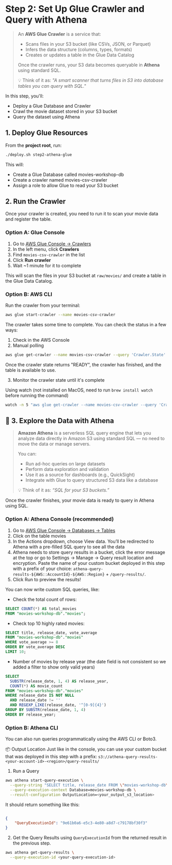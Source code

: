 # Step 2: Set Up Glue Crawler and Query with Athena

> An **AWS Glue Crawler** is a service that:
> - Scans files in your S3 bucket (like CSVs, JSON, or Parquet)
> - Infers the data structure (columns, types, formats)
> - Creates or updates a table in the Glue Data Catalog
>
> Once the crawler runs, your S3 data becomes queryable in **Athena** using standard SQL.
>
> 💡 Think of it as: _"A smart scanner that turns files in S3 into database tables you can query with SQL."_

In this step, you'll:
- Deploy a Glue Database and Crawler
- Crawl the movie dataset stored in your S3 bucket
- Query the dataset using Athena

## 1. Deploy Glue Resources

From the **project root**, run:

```bash
./deploy.sh step2-athena-glue
```

This will:
- Create a Glue Database called movies-workshop-db
- Create a crawler named movies-csv-crawler
- Assign a role to allow Glue to read your S3 bucket

## 2. Run the Crawler

Once your crawler is created, you need to run it to scan your movie data and register the table.

### Option A: Glue Console

1. Go to [AWS Glue Console → Crawlers](https://console.aws.amazon.com/glue/home?region=ap-southeast-2#/v2/data-catalog/crawlers)
2. In the left menu, click **Crawlers**
3. Find `movies-csv-crawler` in the list
4. Click **Run crawler**
5. Wait ~1 minute for it to complete

This will scan the files in your S3 bucket at `raw/movies/` and create a table in the Glue Data Catalog.

### Option B: AWS CLI

Run the crawler from your terminal:

```bash
aws glue start-crawler --name movies-csv-crawler
```

The crawler takes some time to complete. You can check the status in a few ways:

1. Check in the AWS Console
2. Manual polling

```bash
aws glue get-crawler --name movies-csv-crawler --query 'Crawler.State'
```

Once the crawler state returns "READY", the crawler has finished, and the table is available to use.

3. Monitor the crawler state until it's complete

Using watch (not installed on MacOS, need to run `brew install watch` before running the command)

```bash
watch -n 5 "aws glue get-crawler --name movies-csv-crawler --query 'Crawler.State'"
```

## 🔎 3. Explore the Data with Athena

> **Amazon Athena** is a serverless SQL query engine that lets you analyze data directly in Amazon S3 using standard SQL — no need to move the data or manage servers.
>
> You can:
> - Run ad-hoc queries on large datasets
> - Perform data exploration and validation
> - Use it as a source for dashboards (e.g., QuickSight)
> - Integrate with Glue to query structured S3 data like a database
>
> 💡 Think of it as: _“SQL for your S3 buckets.”_

Once the crawler finishes, your movie data is ready to query in Athena using SQL.

### Option A: Athena Console (recommended)

1. Go to [AWS Glue Console → Databases → Tables](https://console.aws.amazon.com/glue/home?region=ap-southeast-2#/v2/data-catalog/tables)
2. Click on the table movies
3. In the Actions dropdown, choose View data. You’ll be redirected to Athena with a pre-filled SQL query to see all the data
4. Athena needs to store query results in a bucket, click the error message at the top or go to Settings → Manage → Query result location and encryption. Paste the name of your custom bucket deployed in this step with a prefix of your choice: `athena-query-results-${AWS::AccountId}-${AWS::Region}` + `/query-results/`.
4. Click Run to preview the results!

You can now write custom SQL queries, like:

- Check the total count of rows:

```sql
SELECT COUNT(*) AS total_movies
FROM "movies-workshop-db"."movies";
```

- Check top 10 highly rated movies:
```sql
SELECT title, release_date, vote_average
FROM "movies-workshop-db"."movies"
WHERE vote_average >= 8
ORDER BY vote_average DESC
LIMIT 10;
```

- Number of movies by release year (the date field is not consistent so we added a filter to show only valid years)

```sql
SELECT
  SUBSTR(release_date, 1, 4) AS release_year,
  COUNT(*) AS movie_count
FROM "movies-workshop-db"."movies"
WHERE release_date IS NOT NULL
  AND release_date != ''
  AND REGEXP_LIKE(release_date, '^[0-9]{4}')
GROUP BY SUBSTR(release_date, 1, 4)
ORDER BY release_year;
```

### Option B: Athena CLI
You can also run queries programmatically using the AWS CLI or Boto3.

📦 Output Location
Just like in the console, you can use your custom bucket that was deployed in this step with a prefix: `s3://athena-query-results-<your-account-id>-<region>/query-results/`

1. Run a Query

```bash
aws athena start-query-execution \
  --query-string "SELECT title, release_date FROM \"movies-workshop-db\".\"movies\" LIMIT 5;" \
  --query-execution-context Database=movies-workshop-db \
  --result-configuration OutputLocation=<your_output_s3_location>
```

It should return something like this:

```json

{
    "QueryExecutionId": "9e61b0a6-e5c3-4e80-a8d7-c79178bf30f3"
}
```

2. Get the Query Results using `QueryExecutionId` from the returned result in the previous step.

```bash
aws athena get-query-results \
  --query-execution-id <your-query-execution-id>
```
